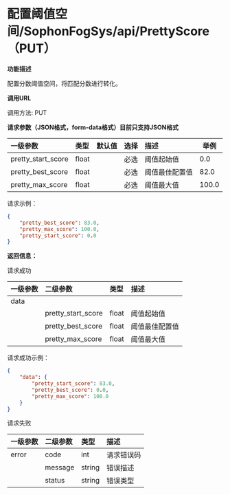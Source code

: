 # 配置阈值空间/SophonFogSys/api/PrettyScore（PUT）

**功能描述**

配置分数阈值空间，将匹配分数进行转化。

**调用URL**

调用方法: PUT

**请求参数（JSON格式，form-data格式）目前只支持JSON格式**

| 一级参数 | 类型   |   默认值   | 选择 | 描述                                                         |   举例   |
| :------- | :----- | ----------------------------------- | :--- | :----------------------------------------------------------- | --------------------------------- |
| pretty_start_score | float |                                     | 必选 | 阈值起始值                              | 0.0 |
| pretty_best_score | float |                                     | 必选 | 阈值最佳配置值                                     | 82.0 |
| pretty_max_score | float |                                     | 必选 | 阈值最大值                     | 100.0 |

请求示例：

```json
{
    "pretty_best_score": 83.0,
    "pretty_max_score": 100.0,
    "pretty_start_score": 0.0
}
```



**返回信息：**

请求成功

| 一级参数 | 二级参数           | 类型  | 描述           |
| :------- | :----------------- | :---- | :------------- |
| data     |                    |       |                |
|          | pretty_start_score | float | 阈值起始值     |
|          | pretty_best_score  | float | 阈值最佳配置值 |
|          | pretty_max_score   | float | 阈值最大值     |

请求成功示例：

```json
{
    "data": {
        "pretty_start_score": 83.0,
        "pretty_best_score": 0.0,
        "pretty_max_score": 100.0
    }
}
```



请求失败

| 一级参数 | 二级参数 | 类型   | 描述       |
| :------- | :------- | :----- | :--------- |
| error    | code     | int    | 请求错误码 |
|          | message  | string | 错误描述   |
|          | status   | string | 错误类型   |